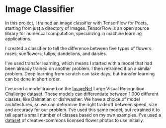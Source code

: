 # Image Classifier

In this project, I trained an image classifier with TensorFlow for Poets, starting from just a directory of images. TensorFlow is an open source library for numerical computation, specializing in machine learning applications. 

I created a classifier to tell the difference between five types of flowers: roses, sunflowers, tulips, dandelions, and daisies.

I've used transfer learning, which means I started with a model that had been already trained on another problem. I then retrained it on a similar problem. Deep learning from scratch can take days, but transfer learning can be done in short order.

I've used a model trained on the [ImageNet](http://image-net.org/) Large Visual Recognition Challenge [dataset](http://www.image-net.org/challenges/LSVRC/2012/). These models can differentiate between 1,000 different classes, like Dalmatian or dishwasher. We have a choice of model architectures, so we can determine the right tradeoff between speed, size and accuracy for our problem. I've used this same model, but retrained it to tell apart a small number of classes based on my own examples. I've used a [dataset](http://download.tensorflow.org/example_images/flower_photos.tgz) of creative-commons licensed flower photos to use initially.